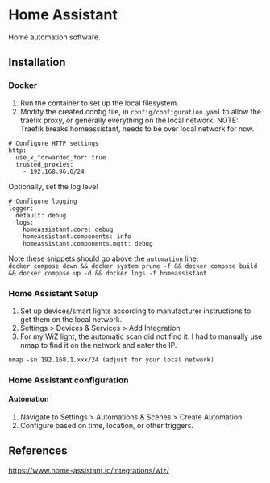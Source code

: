 # Home Assistant
Home automation software.

## Installation

### Docker
1. Run the container to set up the local filesystem.
2. Modify the created config file, in `config/configuration.yaml` to allow the traefik proxy, or generally everything on the local network. NOTE: Traefik breaks homeassistant, needs to be over local network for now.
```
# Configure HTTP settings
http:
  use_x_forwarded_for: true
  trusted_proxies:
    - 192.168.96.0/24
```
Optionally, set the log level
```
# Configure logging
logger:
  default: debug
  logs:
    homeassistant.core: debug
    homeassistant.components: info
    homeassistant.components.mqtt: debug
```
Note these snippets should go above the `automation` line.  
`docker compose down && docker system prune -f && docker compose build && docker compose up -d && docker logs -f homeassistant`

### Home Assistant Setup
1. Set up devices/smart lights according to manufacturer instructions to get them on the local network.
2. Settings > Devices & Services > Add Integration
3. For my WiZ light, the automatic scan did not find it. I had to manually use nmap to find it on the network and enter the IP.
```
nmap -sn 192.168.1.xxx/24 (adjust for your local network)
```

### Home Assistant configuration

#### Automation
1. Navigate to Settings > Automations & Scenes > Create Automation 
2. Configure based on time, location, or other triggers.

## References
https://www.home-assistant.io/integrations/wiz/  

